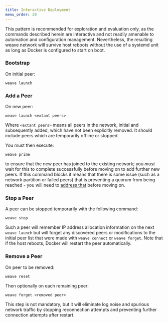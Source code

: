 ```yaml
---
title: Interactive Deployment
menu_order: 20
---
```


This pattern is recommended for exploration and evaluation only, as
the commands described herein are interactive and not readily amenable
to automation and configuration management. Nevertheless, the
resulting weave network will survive host reboots without the use of a
systemd unit as long as Docker is configured to start on boot.

### Bootstrap

On initial peer:

    weave launch

### Add a Peer

On new peer:

    weave launch <extant peers>

Where `<extant peers>` means all peers in the network, initial and
subsequently added, which have not been explicitly removed. It should
include peers which are temporarily offline or stopped.

You must then execute:

    weave prime

to ensure that the new peer has joined to the existing network; you
_must_ wait for this to complete successfully before moving on to add
further new peers. If this command blocks it means that there is some
issue (such as a network partition or failed peers) that is preventing
a quorum from being reached - you will need to [address
that](/site/troubleshooting.md) before moving on.

### Stop a Peer

A peer can be stopped temporarily with the following command:

    weave stop

Such a peer will remember IP address allocation information on the
next `weave launch` but will forget any discovered peers or
modifications to the initial peer list that were made with `weave
connect` or `weave forget`. Note that if the host reboots, Docker
will restart the peer automatically.

### Remove a Peer

On peer to be removed:

    weave reset

Then optionally on each remaining peer:

    weave forget <removed peer>

This step is not mandatory, but it will eliminate log noise and
spurious network traffic by stopping reconnection attempts and
preventing further connection attempts after restart.
